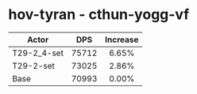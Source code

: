 # hov-tyran - cthun-yogg-vf
| Actor | DPS | Increase |
|---|:---:|:---:|
|T29-2_4-set|75712|6.65%|
|T29-2-set|73025|2.86%|
|Base|70993|0.00%|

